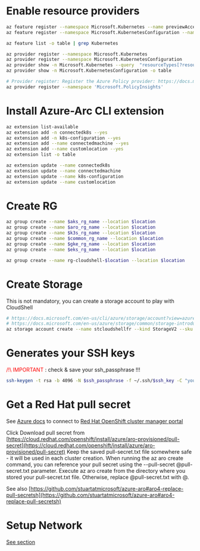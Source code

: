 #  Enable resource providers
```sh
az feature register --namespace Microsoft.Kubernetes --name previewAccess
az feature register --namespace Microsoft.KubernetesConfiguration --name sourceControlConfiguration

az feature list -o table | grep Kubernetes

az provider register --namespace Microsoft.Kubernetes
az provider register --namespace Microsoft.KubernetesConfiguration
az provider show -n Microsoft.Kubernetes --query  "resourceTypes[?resourceType == 'connectedClusters']".locations 
az provider show -n Microsoft.KubernetesConfiguration -o table

# Provider register: Register the Azure Policy provider: https://docs.microsoft.com/en-us/azure/governance/policy/concepts/policy-for-kubernetes?toc=/azure/azure-arc/kubernetes/toc.json
az provider register --namespace 'Microsoft.PolicyInsights'
```

# Install Azure-Arc CLI extension

```sh
az extension list-available
az extension add -n connectedk8s --yes
az extension add -n k8s-configuration --yes
az extension add --name connectedmachine --yes
az extension add --name customlocation --yes 
az extension list -o table

az extension update --name connectedk8s
az extension update --name connectedmachine
az extension update --name k8s-configuration
az extension update --name customlocation
```

# Create RG
```sh
az group create --name $aks_rg_name --location $location
az group create --name $aro_rg_name --location $location
az group create --name $k3s_rg_name --location $location
az group create --name $common_rg_name --location $location
az group create --name $gke_rg_name --location $location
az group create --name $eks_rg_name --location $location

az group create --name rg-cloudshell-$location --location $location
```

# Create Storage

This is not mandatory, you can create a storage account to play with CloudShell

```sh
# https://docs.microsoft.com/en-us/cli/azure/storage/account?view=azure-cli-latest#az-storage-account-create
# https://docs.microsoft.com/en-us/azure/storage/common/storage-introduction#types-of-storage-accounts
az storage account create --name stcloudshellfr --kind StorageV2 --sku Standard_LRS -g rg-cloudshell-$location --location $location --https-only true
```

# Generates your SSH keys

<span style="color:red">/!\ IMPORTANT </span> :  check & save your ssh_passphrase !!!
```sh
ssh-keygen -t rsa -b 4096 -N $ssh_passphrase -f ~/.ssh/$ssh_key -C "youremail@groland.grd"
```

# Get a Red Hat pull secret

See [Azure docs](https://docs.microsoft.com/en-us/azure/openshift/tutorial-create-cluster#get-a-red-hat-pull-secret-optional)
to connect to [Red Hat OpenShift cluster manager portal](https://cloud.redhat.com/openshift/install/azure/aro-provisioned)

Click Download pull secret from [https://cloud.redhat.com/openshift/install/azure/aro-provisioned/pull-secret](https://cloud.redhat.com/openshift/install/azure/aro-provisioned/pull-secret)
Keep the saved pull-secret.txt file somewhere safe - it will be used in each cluster creation.
When running the az aro create command, you can reference your pull secret using the --pull-secret @pull-secret.txt parameter. Execute az aro create from the directory where you stored your pull-secret.txt file. Otherwise, replace @pull-secret.txt with @<path-to-my-pull-secret-file>.

See also [https://github.com/stuartatmicrosoft/azure-aro#aro4-replace-pull-secretsh](https://github.com/stuartatmicrosoft/azure-aro#aro4-replace-pull-secretsh)

# Setup Network

[See section](setup-network.md)